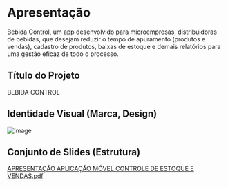 # Apresentação

Bebida Control, um app desenvolvido para microempresas, distribuidoras de bebidas, que desejam reduzir o tempo de apuramento (produtos e vendas), cadastro de produtos, baixas de estoque e demais relatórios para uma gestão eficaz de todo o processo.

## Título do Projeto

BEBIDA CONTROL

## Identidade Visual (Marca, Design)

![image](https://github.com/ICEI-PUC-Minas-PMV-ADS/pmv-ads-2023-2-e3-proj-mov-t4-pmv-ads-2023-2-e3-proj-mov-t4-time5-ce/assets/111437215/ae3d59c2-ee93-40bd-bb97-1674779ef562)


## Conjunto de Slides (Estrutura)

[APRESENTAÇÃO APLICAÇÃO MÓVEL CONTROLE DE ESTOQUE E VENDAS.pdf](https://github.com/ICEI-PUC-Minas-PMV-ADS/pmv-ads-2023-2-e3-proj-mov-t4-pmv-ads-2023-2-e3-proj-mov-t4-time5-ce/files/13548839/APRESENTACAO.APLICACAO.MOVEL.CONTROLE.DE.ESTOQUE.E.VENDAS.pdf)


